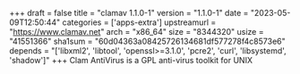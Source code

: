 +++
draft = false
title = "clamav 1.1.0-1"
version = "1.1.0-1"
date = "2023-05-09T12:50:44"
categories = ['apps-extra']
upstreamurl = "https://www.clamav.net"
arch = "x86_64"
size = "8344320"
usize = "41551366"
sha1sum = "60d04363a08425726134681df577278f4c8573e6"
depends = "['libxml2', 'libtool', 'openssl>=3.1.0', 'pcre2', 'curl', 'libsystemd', 'shadow']"
+++
Clam AntiVirus is a GPL anti-virus toolkit for UNIX